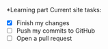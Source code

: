 *Learning part
Current site tasks:
- [x] Finish my changes
- [ ] Push my commits to GitHub
- [ ] Open a pull request